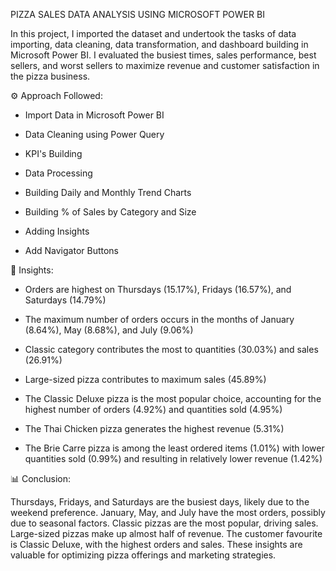PIZZA SALES DATA ANALYSIS USING MICROSOFT POWER BI 

In this project, I imported the dataset and undertook the tasks of data importing, data cleaning, data transformation, and dashboard building in Microsoft Power BI. I evaluated the busiest times, sales performance, best sellers, and worst sellers to maximize revenue and customer satisfaction in the pizza business.

⚙ Approach Followed:

- Import Data in Microsoft Power BI   

- Data Cleaning using Power Query

- KPI's Building

- Data Processing

- Building Daily and Monthly Trend Charts

- Building % of Sales by Category and Size

- Adding Insights

- Add Navigator Buttons

🔎 Insights:

- Orders are highest on Thursdays (15.17%), Fridays (16.57%), and Saturdays (14.79%)

- The maximum number of orders occurs in the months of January (8.64%), May (8.68%), and July (9.06%)

- Classic category contributes the most to quantities (30.03%) and sales (26.91%)

- Large-sized pizza contributes to maximum sales (45.89%)

- The Classic Deluxe pizza is the most popular choice, accounting for the highest number of orders (4.92%) and quantities sold (4.95%)

- The Thai Chicken pizza generates the highest revenue (5.31%)

- The Brie Carre pizza is among the least ordered items (1.01%) with lower quantities sold (0.99%) and resulting in relatively lower revenue (1.42%)

📊 Conclusion:

Thursdays, Fridays, and Saturdays are the busiest days, likely due to the weekend preference. January, May, and July have the most orders, possibly due to seasonal factors. Classic pizzas are the most popular, driving sales. Large-sized pizzas make up almost half of revenue. The customer favourite is Classic Deluxe, with the highest orders and sales. These insights are valuable for optimizing pizza offerings and marketing strategies.

